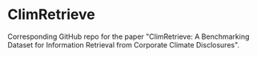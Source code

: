 # ClimRetrieve


Corresponding GitHub repo for the paper "ClimRetrieve: A Benchmarking Dataset for Information Retrieval from Corporate Climate Disclosures".
